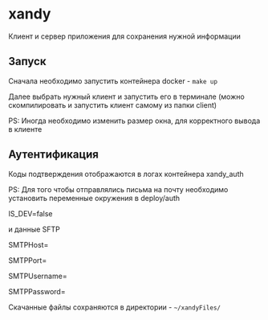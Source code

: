 # xandy

Клиент и сервер приложения для сохранения нужной информации

## Запуск

Сначала необходимо запустить контейнера docker - `make up`

Далее выбрать нужный клиент и запустить его в терминале (можно скомпилировать и запустить клиент самому из папки client)

PS: Иногда необходимо изменить размер окна, для корректного вывода в клиенте

## Аутентификация

Коды подтверждения отображаются в логах контейнера xandy_auth

PS: Для того чтобы отправлялись письма на почту необходимо установить переменные окружения в deploy/auth

IS_DEV=false

и данные SFTP

SMTPHost=

SMTPPort=

SMTPUsername=

SMTPPassword=

Скачанные файлы сохраняются в директории - `~/xandyFiles/`
